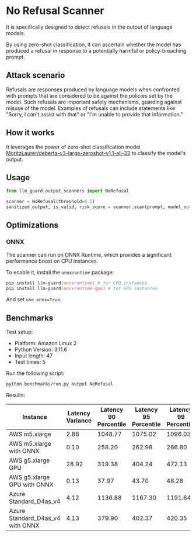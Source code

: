 # No Refusal Scanner

It is specifically designed to detect refusals in the output of language models.

By using zero-shot classification, it can
ascertain whether the model has produced a refusal in response to a
potentially harmful or policy-breaching prompt.

## Attack scenario

Refusals are responses produced by language models when confronted with prompts that are considered to be against the
policies set by the model. Such refusals are important safety mechanisms, guarding against misuse of the model. Examples
of refusals can include statements like "Sorry, I can't assist with that" or "I'm unable to provide that information."

## How it works

It leverages the power of zero-shot classification model [MoritzLaurer/deberta-v3-large-zeroshot-v1.1-all-33](https://huggingface.co/MoritzLaurer/deberta-v3-large-zeroshot-v1.1-all-33) to classify the model's output.

## Usage

```python
from llm_guard.output_scanners import NoRefusal

scanner = NoRefusal(threshold=0.5)
sanitized_output, is_valid, risk_score = scanner.scan(prompt, model_output)
```

## Optimizations

### ONNX

The scanner can run on ONNX Runtime, which provides a significant performance boost on CPU instances.

To enable it, install the `onnxruntime` package:

```sh
pip install llm-guard[onnxruntime] # for CPU instances
pip install llm-guard[onnxruntime-gpu] # for GPU instances
```

And set `use_onnx=True`.

## Benchmarks

Test setup:

- Platform: Amazon Linux 2
- Python Version: 3.11.6
- Input length: 47
- Test times: 5

Run the following script:

```sh
python benchmarks/run.py output NoRefusal
```

Results:

| Instance                         | Latency Variance | Latency 90 Percentile | Latency 95 Percentile | Latency 99 Percentile | Average Latency (ms) | QPS     |
|----------------------------------|------------------|-----------------------|-----------------------|-----------------------|----------------------|---------|
| AWS m5.xlarge                    | 2.86             | 1048.77               | 1075.02               | 1096.03               | 994.49               | 47.26   |
| AWS m5.xlarge with ONNX          | 0.10             | 258.20                | 262.98                | 266.80                | 247.92               | 189.57  |
| AWS g5.xlarge GPU                | 28.92            | 319.38                | 404.24                | 472.13                | 149.02               | 315.40  |
| AWS g5.xlarge GPU with ONNX      | 0.13             | 37.97                 | 43.70                 | 48.28                 | 26.42                | 1778.77 |
| Azure Standard_D4as_v4           | 4.12             | 1136.88               | 1167.30               | 1191.64               | 1069.95              | 43.93   |
| Azure Standard_D4as_v4 with ONNX | 4.13             | 379.90                | 402.37                | 420.35                | 303.08               | 155.08  |
